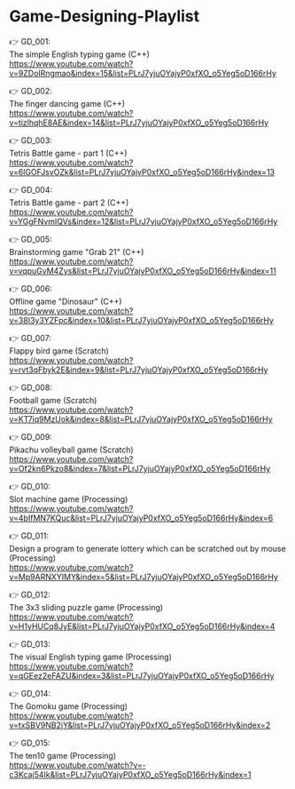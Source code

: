 # Game-Designing-Playlist

👉 GD_001: <br/>
The simple English typing game (C++) <br/>
https://www.youtube.com/watch?v=9ZDoIRngmao&index=15&list=PLrJ7yjuOYajyP0xfXO_o5Yeg5oD166rHy <br/>

👉 GD_002: <br/>
The finger dancing game (C++) <br/>
https://www.youtube.com/watch?v=tizlhqhE8AE&index=14&list=PLrJ7yjuOYajyP0xfXO_o5Yeg5oD166rHy <br/>

👉 GD_003: <br/>
Tetris Battle game - part 1 (C++) <br/>
https://www.youtube.com/watch?v=6lGOFJsvOZk&list=PLrJ7yjuOYajyP0xfXO_o5Yeg5oD166rHy&index=13 <br/>

👉 GD_004: <br/>
Tetris Battle game - part 2 (C++) <br/>
https://www.youtube.com/watch?v=YGgFNvmIQVs&index=12&list=PLrJ7yjuOYajyP0xfXO_o5Yeg5oD166rHy <br/>

👉 GD_005: <br/>
Brainstorming game "Grab 21" (C++) <br/>
https://www.youtube.com/watch?v=vqpuGvM4Zys&list=PLrJ7yjuOYajyP0xfXO_o5Yeg5oD166rHy&index=11 <br/>

👉 GD_006: <br/>
Offline game "Dinosaur" (C++) <br/>
https://www.youtube.com/watch?v=38I3y3YZFpc&index=10&list=PLrJ7yjuOYajyP0xfXO_o5Yeg5oD166rHy <br/>

👉 GD_007: <br/>
Flappy bird game (Scratch) <br/>
https://www.youtube.com/watch?v=rvt3qFbyk2E&index=9&list=PLrJ7yjuOYajyP0xfXO_o5Yeg5oD166rHy <br/>

👉 GD_008: <br/>
Football game (Scratch) <br/>
https://www.youtube.com/watch?v=KT7iq9MzUok&index=8&list=PLrJ7yjuOYajyP0xfXO_o5Yeg5oD166rHy <br/>

👉 GD_009: <br/>
Pikachu volleyball game (Scratch) <br/>
https://www.youtube.com/watch?v=Of2kn6Pkzo8&index=7&list=PLrJ7yjuOYajyP0xfXO_o5Yeg5oD166rHy <br/>
 
👉 GD_010: <br/>
Slot machine game (Processing) <br/>
https://www.youtube.com/watch?v=4bIfMN7KQuc&list=PLrJ7yjuOYajyP0xfXO_o5Yeg5oD166rHy&index=6 <br/>

👉 GD_011: <br/>
Design a program to generate lottery which can be scratched out by mouse (Processing) <br/>
https://www.youtube.com/watch?v=Mp9ARNXYIMY&index=5&list=PLrJ7yjuOYajyP0xfXO_o5Yeg5oD166rHy <br/>

👉 GD_012: <br/>
The 3x3 sliding puzzle game (Processing) <br/>
https://www.youtube.com/watch?v=H1yHUCq8JyE&list=PLrJ7yjuOYajyP0xfXO_o5Yeg5oD166rHy&index=4 <br/>

👉 GD_013: <br/>
The visual English typing game (Processing) <br/>
https://www.youtube.com/watch?v=qGEez2eFAZU&index=3&list=PLrJ7yjuOYajyP0xfXO_o5Yeg5oD166rHy <br/>

👉 GD_014: <br/>
The Gomoku game (Processing) <br/>
https://www.youtube.com/watch?v=txSBV9NB2jY&list=PLrJ7yjuOYajyP0xfXO_o5Yeg5oD166rHy&index=2 <br/>

👉 GD_015: <br/>
The ten10 game (Processing) <br/>
https://www.youtube.com/watch?v=-c3Kcaj54Ik&list=PLrJ7yjuOYajyP0xfXO_o5Yeg5oD166rHy&index=1 <br/>
